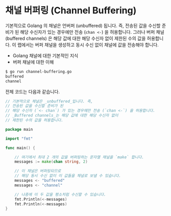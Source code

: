 # 채널 버퍼링 (Channel Buffering)

기본적으로 Golang 의 채널은 언버퍼 (unbuffered) 됩니다. 즉, 전송된 값을 수신할 준비가 된 해당 수신자가 있는 경우에만 전송 (`chan <-`) 을 허용합니다. 그러나 버퍼 채널 (buffered channels) 은 해당 값에 대한 해당 수신자 없이 제한된 수의 값을 허용합니다. 이 랩에서는 버퍼 채널을 생성하고 동시 수신 없이 채널에 값을 전송해야 합니다.

- Golang 채널에 대한 기본적인 지식
- 버퍼 채널에 대한 이해

```sh
$ go run channel-buffering.go
buffered
channel
```

전체 코드는 다음과 같습니다.

```go
// 기본적으로 채널은 _unbuffered_입니다. 즉,
// 전송된 값을 수신할 준비가 된
// 해당 수신자 (`<- chan`) 가 있는 경우에만 전송 (`chan <-`) 을 허용합니다.
// _Buffered channels_는 해당 값에 대한 해당 수신자 없이
// 제한된 수의 값을 허용합니다.

package main

import "fmt"

func main() {

	// 여기에서 최대 2 개의 값을 버퍼링하는 문자열 채널을 `make` 합니다.
	messages := make(chan string, 2)

	// 이 채널은 버퍼링되므로
	// 해당 동시 수신 없이 이 값들을 채널로 보낼 수 있습니다.
	messages <- "buffered"
	messages <- "channel"

	// 나중에 이 두 값을 평소처럼 수신할 수 있습니다.
	fmt.Println(<-messages)
	fmt.Println(<-messages)
}
```
